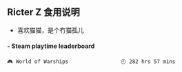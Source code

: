 ## Ricter Z 食用说明
- 喜欢猫猫，是个冇猫孤儿

<!-- steam-box start -->
#### - Steam playtime leaderboard
```text
🎮 World of Warships                 🕘 282 hrs 57 mins
```
<!-- Powered by https://github.com/YouEclipse/steam-box . -->
<!-- steam-box end -->
